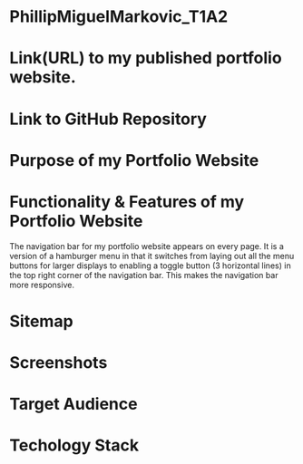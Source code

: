 # PhillipMiguelMarkovic_T1A2

# Link(URL) to my published portfolio website.

# Link to GitHub Repository

# Purpose of my Portfolio Website

# Functionality & Features of my Portfolio Website

The navigation bar for my portfolio website appears on every page. It is a version of a hamburger menu in that it switches from laying out all the menu buttons for larger displays to enabling a toggle button (3 horizontal lines) in the top right corner of the navigation bar. This makes the navigation bar more responsive.



# Sitemap

# Screenshots

# Target Audience

# Techology Stack
